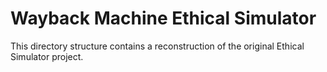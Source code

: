 # Wayback Machine Ethical Simulator

This directory structure contains a reconstruction of the original Ethical
Simulator project.
